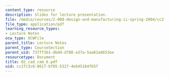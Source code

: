 ```yaml
---
content_type: resource
description: Slides for lecture presentation.
file: /media/courses/2-008-design-and-manufacturing-ii-spring-2004/cc2fc3c68617bf8553274eb45184f65f_02_cad_cam_6.pdf
file_type: application/pdf
learning_resource_types:
- Lecture Notes
ocw_type: OCWFile
parent_title: Lecture Notes
parent_type: CourseSection
parent_uid: 737ff3b1-dbdd-d788-a37a-5aa61e6653ee
resourcetype: Document
title: 02_cad_cam_6.pdf
uid: cc2fc3c6-8617-bf85-5327-4eb45184f65f
---
```


